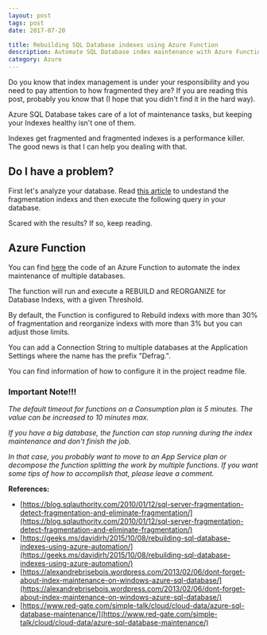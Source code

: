 ```yaml
---
layout: post
tags: post
date: 2017-07-20

title: Rebuilding SQL Database indexes using Azure Function
description: Automate SQL Database index maintenance with Azure Functions - rebuild fragmented indexes, reorganize thresholds, multi-database support.
category: Azure
---
```


Do you know that index management is under your responsibility and you need to pay attention to how fragmented they are? If you are reading this post, probably you know that (I hope that you didn't find it in the hard way).

Azure SQL Database takes care of a lot of maintenance tasks, but keeping your Indexes healthy isn't one of them.

Indexes get fragmented and fragmented indexes is a performance killer. The good news is that I can help you dealing with that.

## Do I have a problem?

First let's analyze your database. Read [this article](https://blog.sqlauthority.com/2010/01/12/sql-server-fragmentation-detect-fragmentation-and-eliminate-fragmentation/) to undestand the fragmentation indexs and then execute the following query in your database.

<script src="https://gist.github.com/gsferreira/fbb3419a367730f53922f0809991d264.js"></script>

Scared with the results? If so, keep reading.

## Azure Function

You can find [here](https://github.com/gsferreira/AzureFunctionSQLDefrag) the code of an Azure Function to automate the index maintenance of multiple databases.

The function will run and execute a REBUILD and REORGANIZE for Database Indexs, with a given Threshold.

By default, the Function is configured to Rebuild indexs with more than 30% of fragmentation and reorganize indexs with more than 3% but you can adjust those limits.

You can add a Connection String to multiple databases at the Application Settings where the name has the prefix "Defrag.".

You can find information of how to configure it in the project readme file.

### Important Note!!!

_The default timeout for functions on a Consumption plan is 5 minutes. The value can be increased to 10 minutes max._

_If you have a big database, the function can stop running during the index maintenance and don't finish the job._

_In that case, you probably want to move to an App Service plan or decompose the function splitting the work by multiple functions. If you want some tips of how to accomplish that, please leave a comment._

**References:**

- [https://blog.sqlauthority.com/2010/01/12/sql-server-fragmentation-detect-fragmentation-and-eliminate-fragmentation/](https://blog.sqlauthority.com/2010/01/12/sql-server-fragmentation-detect-fragmentation-and-eliminate-fragmentation/)
- [https://geeks.ms/davidjrh/2015/10/08/rebuilding-sql-database-indexes-using-azure-automation/](https://geeks.ms/davidjrh/2015/10/08/rebuilding-sql-database-indexes-using-azure-automation/)
- [https://alexandrebrisebois.wordpress.com/2013/02/06/dont-forget-about-index-maintenance-on-windows-azure-sql-database/](https://alexandrebrisebois.wordpress.com/2013/02/06/dont-forget-about-index-maintenance-on-windows-azure-sql-database/)
- [https://www.red-gate.com/simple-talk/cloud/cloud-data/azure-sql-database-maintenance/](https://www.red-gate.com/simple-talk/cloud/cloud-data/azure-sql-database-maintenance/)
